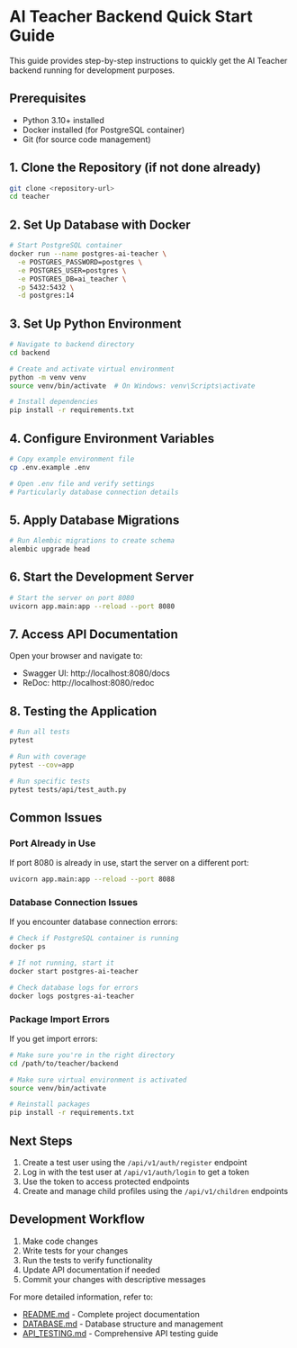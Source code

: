 # AI Teacher Backend Quick Start Guide

This guide provides step-by-step instructions to quickly get the AI Teacher backend running for development purposes.

## Prerequisites

- Python 3.10+ installed
- Docker installed (for PostgreSQL container)
- Git (for source code management)

## 1. Clone the Repository (if not done already)

```bash
git clone <repository-url>
cd teacher
```

## 2. Set Up Database with Docker

```bash
# Start PostgreSQL container
docker run --name postgres-ai-teacher \
  -e POSTGRES_PASSWORD=postgres \
  -e POSTGRES_USER=postgres \
  -e POSTGRES_DB=ai_teacher \
  -p 5432:5432 \
  -d postgres:14
```

## 3. Set Up Python Environment

```bash
# Navigate to backend directory
cd backend

# Create and activate virtual environment
python -m venv venv
source venv/bin/activate  # On Windows: venv\Scripts\activate

# Install dependencies
pip install -r requirements.txt
```

## 4. Configure Environment Variables

```bash
# Copy example environment file
cp .env.example .env

# Open .env file and verify settings
# Particularly database connection details
```

## 5. Apply Database Migrations

```bash
# Run Alembic migrations to create schema
alembic upgrade head
```

## 6. Start the Development Server

```bash
# Start the server on port 8080
uvicorn app.main:app --reload --port 8080
```

## 7. Access API Documentation

Open your browser and navigate to:
- Swagger UI: http://localhost:8080/docs
- ReDoc: http://localhost:8080/redoc

## 8. Testing the Application

```bash
# Run all tests
pytest

# Run with coverage
pytest --cov=app

# Run specific tests
pytest tests/api/test_auth.py
```

## Common Issues

### Port Already in Use

If port 8080 is already in use, start the server on a different port:

```bash
uvicorn app.main:app --reload --port 8088
```

### Database Connection Issues

If you encounter database connection errors:

```bash
# Check if PostgreSQL container is running
docker ps

# If not running, start it
docker start postgres-ai-teacher

# Check database logs for errors
docker logs postgres-ai-teacher
```

### Package Import Errors

If you get import errors:

```bash
# Make sure you're in the right directory
cd /path/to/teacher/backend

# Make sure virtual environment is activated
source venv/bin/activate

# Reinstall packages
pip install -r requirements.txt
```

## Next Steps

1. Create a test user using the `/api/v1/auth/register` endpoint
2. Log in with the test user at `/api/v1/auth/login` to get a token
3. Use the token to access protected endpoints
4. Create and manage child profiles using the `/api/v1/children` endpoints

## Development Workflow

1. Make code changes
2. Write tests for your changes
3. Run the tests to verify functionality
4. Update API documentation if needed
5. Commit your changes with descriptive messages

For more detailed information, refer to:
- [README.md](./README.md) - Complete project documentation
- [DATABASE.md](./DATABASE.md) - Database structure and management
- [API_TESTING.md](./API_TESTING.md) - Comprehensive API testing guide
